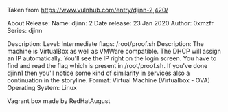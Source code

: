 Taken from https://www.vulnhub.com/entry/djinn-2,420/ 

About Release:
    Name: djinn: 2
    Date release: 23 Jan 2020
    Author: 0xmzfr
    Series: djinn

Description:
    Level: Intermediate
    flags: /root/proof.sh
    Description: The machine is VirtualBox as well as VMWare compatible. The DHCP will assign an IP automatically. You'll see the IP right on the login screen. You have to find and read the flag which is present in /root/proof.sh. If you've done djinn1 then you'll notice some kind of similarity in services also a continuation in the storyline.
    Format: Virtual Machine (Virtualbox - OVA)
    Operating System: Linux

Vagrant box made by RedHatAugust
